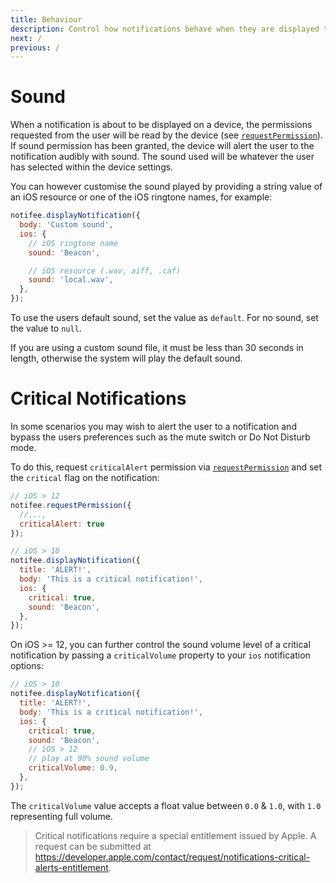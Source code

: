 ```yaml
---
title: Behaviour
description: Control how notifications behave when they are displayed to your users.
next: /
previous: /
---
```


# Sound

When a notification is about to be displayed on a device, the permissions requested from the user will be read by the device
(see [`requestPermission`](/react-native/reference/requestpermission)). If sound permission has been granted, the device
will alert the user to the notification audibly with sound. The sound used will be whatever the user has selected within
the device settings.

You can however customise the sound played by providing a string value of an iOS resource or one of the iOS ringtone names, for example:

```js
notifee.displayNotification({
  body: 'Custom sound',
  ios: {
    // iOS ringtone name
    sound: 'Beacon',

    // iOS resource (.wav, aiff, .caf)
    sound: 'local.wav',
  },
});
```

To use the users default sound, set the value as `default`. For no sound, set the value to `null`.

If you are using a custom sound file, it must be less than 30 seconds in length, otherwise the system will play the default sound.

# Critical Notifications

In some scenarios you may wish to alert the user to a notification and bypass the users preferences such as the mute switch or Do Not Disturb mode.

To do this, request `criticalAlert` permission via [`requestPermission`](/react-native/reference/requestpermission) and set the `critical` flag on the notification:

```js
// iOS > 12
notifee.requestPermission({
  //...,
  criticalAlert: true
});

// iOS > 10
notifee.displayNotification({
  title: 'ALERT!',
  body: 'This is a critical notification!',
  ios: {
    critical: true,
    sound: 'Beacon',
  },
});
```

On iOS >= 12, you can further control the sound volume level of a critical notification by passing a `criticalVolume`
property to your `ios` notification options:

```js
// iOS > 10
notifee.displayNotification({
  title: 'ALERT!',
  body: 'This is a critical notification!',
  ios: {
    critical: true,
    sound: 'Beacon',
    // iOS > 12
    // play at 90% sound volume
    criticalVolume: 0.9,
  },
});
```

The `criticalVolume` value accepts a float value between `0.0` & `1.0`, with `1.0` representing full volume.

> Critical notifications require a special entitlement issued by Apple. A request can be submitted at https://developer.apple.com/contact/request/notifications-critical-alerts-entitlement.
